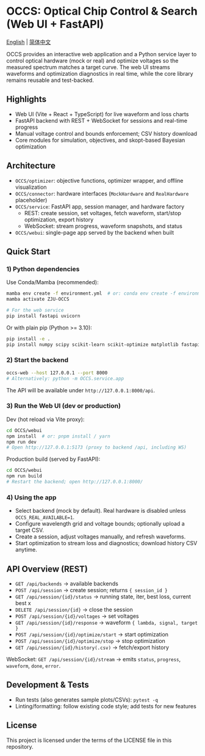 # OCCS: Optical Chip Control & Search (Web UI + FastAPI)

[English](./README.en.md) | [简体中文](./README.zh-CN.md)

OCCS provides an interactive web application and a Python service layer to control optical hardware (mock or real) and optimize voltages so the measured spectrum matches a target curve. The web UI streams waveforms and optimization diagnostics in real time, while the core library remains reusable and test-backed.

## Highlights

- Web UI (Vite + React + TypeScript) for live waveform and loss charts
- FastAPI backend with REST + WebSocket for sessions and real-time progress
- Manual voltage control and bounds enforcement; CSV history download
- Core modules for simulation, objectives, and skopt-based Bayesian optimization

## Architecture

- `OCCS/optimizer`: objective functions, optimizer wrapper, and offline visualization
- `OCCS/connector`: hardware interfaces (`MockHardware` and `RealHardware` placeholder)
- `OCCS/service`: FastAPI app, session manager, and hardware factory
  - REST: create session, set voltages, fetch waveform, start/stop optimization, export history
  - WebSocket: stream progress, waveform snapshots, and status
- `OCCS/webui`: single-page app served by the backend when built

## Quick Start

### 1) Python dependencies

Use Conda/Mamba (recommended):

```bash
mamba env create -f environment.yml  # or: conda env create -f environment.yml
mamba activate ZJU-OCCS

# For the web service
pip install fastapi uvicorn
```

Or with plain pip (Python >= 3.10):

```bash
pip install -e .
pip install numpy scipy scikit-learn scikit-optimize matplotlib fastapi uvicorn
```

### 2) Start the backend

```bash
occs-web --host 127.0.0.1 --port 8000
# Alternatively: python -m OCCS.service.app
```

The API will be available under `http://127.0.0.1:8000/api`.

### 3) Run the Web UI (dev or production)

Dev (hot reload via Vite proxy):

```bash
cd OCCS/webui
npm install  # or: pnpm install / yarn
npm run dev
# Open http://127.0.0.1:5173 (proxy to backend /api, including WS)
```

Production build (served by FastAPI):

```bash
cd OCCS/webui
npm run build
# Restart the backend; open http://127.0.0.1:8000/
```

### 4) Using the app

- Select backend (mock by default). Real hardware is disabled unless `OCCS_REAL_AVAILABLE=1`.
- Configure wavelength grid and voltage bounds; optionally upload a target CSV.
- Create a session, adjust voltages manually, and refresh waveforms.
- Start optimization to stream loss and diagnostics; download history CSV anytime.

## API Overview (REST)

- `GET /api/backends` → available backends
- `POST /api/session` → create session; returns `{ session_id }`
- `GET /api/session/{id}/status` → running state, iter, best loss, current best x
- `DELETE /api/session/{id}` → close the session
- `POST /api/session/{id}/voltages` → set voltages
- `GET /api/session/{id}/response` → waveform `{ lambda, signal, target }`
- `POST /api/session/{id}/optimize/start` → start optimization
- `POST /api/session/{id}/optimize/stop` → stop optimization
- `GET /api/session/{id}/history(.csv)` → fetch/export history

WebSocket: `GET /api/session/{id}/stream` → emits `status`, `progress`, `waveform`, `done`, `error`.

## Development & Tests

- Run tests (also generates sample plots/CSVs): `pytest -q`
- Linting/formatting: follow existing code style; add tests for new features

## License

This project is licensed under the terms of the LICENSE file in this repository.
